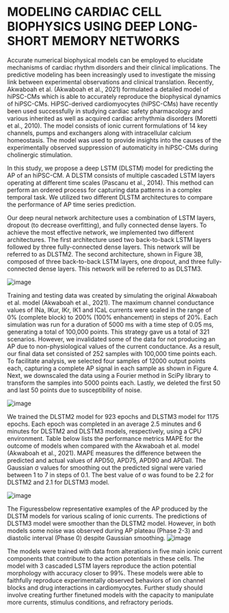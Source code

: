 # MODELING CARDIAC CELL BIOPHYSICS USING DEEP LONG-SHORT MEMORY NETWORKS 

Accurate numerical biophysical models can be employed to elucidate mechanisms of cardiac rhythm 
disorders and their clinical implications. The predictive modeling has been increasingly used to investigate 
the missing link between experimental observations and clinical translation. Recently, Akwaboah et al.
(Akwaboah et al., 2021) formulated a detailed model of hiPSC-CMs which is able to accurately reproduce 
the biophysical dynamics of hiPSC-CMs. HiPSC-derived cardiomyocytes (hiPSC-CMs) have recently been used successfully in studying cardiac safety pharmacology and various inherited as well as acquired cardiac arrhythmia disorders (Moretti et al., 2010). The model consists of ionic current formulations of 14 key channels, pumps and exchangers along with intracellular calcium homeostasis. The model was used to 
provide insights into the causes of the experimentally observed suppression of automaticity in hiPSC-CMs 
during cholinergic stimulation.

In this study, we propose a deep LSTM (DLSTM) model for predicting the AP of an hiPSC-CM. A 
DLSTM consists of multiple cascaded LSTM layers operating at different time scales (Pascanu et al., 
2014). This method can perform an ordered process for capturing data patterns in a complex temporal task. 
We utilized two different DLSTM architectures to compare the performance of AP time series prediction.

Our deep neural network architecture uses a combination of LSTM layers, dropout (to decrease 
overfitting), and fully connected dense layers. To achieve the most effective network, we implemented
two different architectures. The first architecture used two back-to-back LSTM layers followed by three fully-connected dense layers. This network will be referred to as DLSTM2. The second architecture, shown in Figure 3B, composed of three back-to-back LSTM layers, one dropout, and three fully-connected dense layers. This network will be referred to as DLSTM3.

![image](https://user-images.githubusercontent.com/75848451/161892305-fe9fd730-dc74-4bde-ad82-ab096c336a5d.png)
 
Training and testing data was created by simulating the original Akwaboah et al. model (Akwaboah et al., 2021). The maximum channel conductance values of INa, IKur, IKr, IK1 and ICaL currents were scaled in the range of 0% (complete block) to 200% (100% enhancement) in steps of 20%. Each simulation was run for a duration of 5000 ms with a time step of 0.05 ms, generating a total of 100,000 points. This strategy gave us a total of 321 scenarios. However, we invalidated some of the data for not producing an AP due to non-physiological values of the current conductance. As a result, our final data set consisted of 252 samples with 100,000 time points each. To facilitate analysis, we selected four samples of 12000 output points each, capturing a complete AP signal in each sample as shown in Figure 4. Next, we downscaled the data using a Fourier method in SciPy library to transform the samples into 5000 points each. Lastly, we deleted the first 50 and last 50 points due to susceptibility of noise. 

![image](https://user-images.githubusercontent.com/75848451/161893640-72992b98-33c6-43b1-bc96-a5e73d4f10b9.png)


We trained the DLSTM2 model for 923 epochs and DLSTM3 model for 1175 epochs. Each epoch was 
completed in an average 2.5 minutes and 6 minutes for DLSTM2 and DLSTM3 models, respectively,
using a CPU environment. Table below lists the performance metrics MAPE for the outcome of 
models when compared with the Akwaboah et al. model (Akwaboah et al., 2021). MAPE measures the difference between the predicted and actual values of APD50, APD75, APD90 and APDall. The Gaussian σ values for smoothing out the predicted signal were varied between 1 to 7 in steps of 0.1. The best value of σ was found to be 2.2 for DLSTM2 and 2.1 for DLSTM3 model.

![image](https://user-images.githubusercontent.com/75848451/161892923-c4a2f961-7938-4624-a469-419420ae85f0.png)

The Figuressbelow representative examples of the AP produced by the DLSTM models for various scaling of ionic currents. The predictions of DLSTM3 model were smoother than the DLSTM2 model. However, in both models some noise was observed during AP plateau (Phase 2-3) and diastolic interval (Phase 0) despite Gaussian smoothing.
![image](https://user-images.githubusercontent.com/75848451/161892969-23bc3812-16ed-4b19-9e36-1cdd45efaefc.png)

The models were trained with data from alterations in five main ionic current components that contribute to the action potentials in these cells. The model with 3 cascaded LSTM layers reproduce the action potential morphology with accuracy closer to 99%. These models were able to faithfully reproduce experimentally observed behaviors of ion channel blocks and drug interactions in cardiomyocytes. Further study should involve creating further finetuned models with the capacity to manipulate more currents, stimulus conditions, and refractory periods. 


